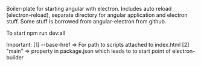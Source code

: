 Boiler-plate for starting angular with electron. Includes auto reload (electron-reload), separate directory for angular application and electron stuff. Some stuff is borrowed from angular-electron from github.

To start  npm run dev:all

Important:
[1] --base-href => For path to scripts attached to index.html
[2] "main" => property in package.json which leads to to start point of electron-builder

